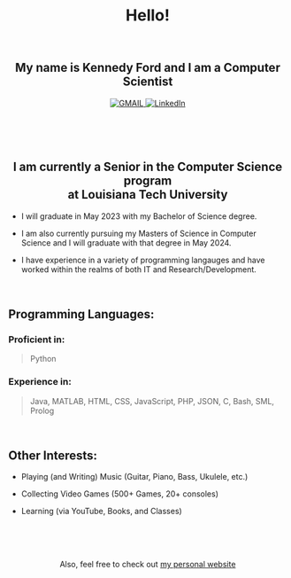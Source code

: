 <h1 align="center">Hello!</h1>
<br>

<h2 align="center">My name is Kennedy Ford and I am a Computer Scientist</h2>

<p align="center">
  <a href="https://mail.google.com/mail/u/0/?view=cm&fs=1&to=knf010@latech.edu&tf=1">
      <img alt="GMAIL" src="https://img.shields.io/badge/Email-Contact-darkred?style=for-the-badge&logo=gmail&labelColor=grey&logoColor=white" />
    </a>
 <a href="https://www.linkedin.com/in/kennedy-ford-0567ba205">
      <img alt="LinkedIn" src="https://img.shields.io/badge/LinkedIn-Connect-Blue?style=for-the-badge&logo=LinkedIn" />
    </a>

</p>

<br><br><br>

<h2 align="center">I am currently a Senior in the Computer Science program <br>at Louisiana Tech University</h2>

  - I will graduate in May 2023 with my Bachelor of Science degree.
  
  - I am also currently pursuing my Masters of Science in Computer Science and I will graduate with that degree in May 2024.
  
  - I have experience in a variety of programming langauges and have worked within the realms of both IT and Research/Development.
  
<br>

## Programming Languages:

### Proficient in:
  > Python

### Experience in:
  > Java, MATLAB, HTML, CSS, JavaScript, PHP, JSON, C, Bash, SML, Prolog

<br>

## Other Interests:
  - Playing (and Writing) Music (Guitar, Piano, Bass, Ukulele, etc.)
 
  - Collecting Video Games (500+ Games, 20+ consoles)

  - Learning (via YouTube, Books, and Classes)

<br><br><br>

<p align="center"> Also, feel free to check out <a href="kennedyford.xyz">my personal website</a>
